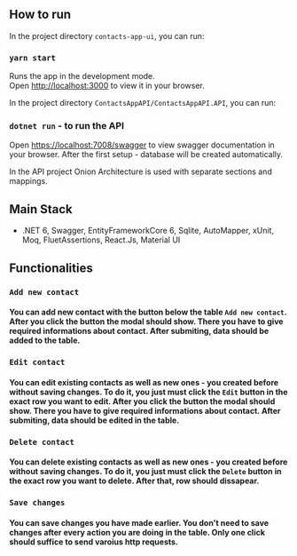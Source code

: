 ## How to run

In the project directory `contacts-app-ui`, you can run:

### `yarn start`

Runs the app in the development mode.\
Open [http://localhost:3000](http://localhost:3000) to view it in your browser.


In the project directory `ContactsAppAPI/ContactsAppAPI.API`, you can run:

### `dotnet run` - to run the API

Open [https://localhost:7008/swagger](https://localhost:7008/swagger) to view swagger documentation in your browser.
After the first setup - database will be created automatically.

In the API project Onion Architecture is used with separate sections and mappings.

## Main Stack
- .NET 6, Swagger, EntityFrameworkCore 6, Sqlite, AutoMapper, xUnit, Moq, FluetAssertions, React.Js, Material UI
## Functionalities

### `Add new contact`

#### You can add new contact with the button below the table `Add new contact`. After you click the button the modal should show. There you have to give required informations about contact. After submiting, data should be added to the table.

### `Edit contact`

#### You can edit existing contacts as well as new ones - you created before without saving changes. To do it, you just must click the `Edit` button in the exact row you want to edit. After you click the button the modal should show. There you have to give required informations about contact. After submiting, data should be edited in the table.

### `Delete contact`

#### You can delete existing contacts as well as new ones - you created before without saving changes. To do it, you just must click the `Delete` button in the exact row you want to delete. After that, row should dissapear.

### `Save changes`

#### You can save changes you have made earlier. You don't need to save changes after every action you are doing in the table. Only one click should suffice to send varoius http requests.